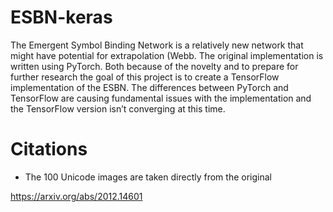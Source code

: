 # ESBN-keras

The Emergent Symbol Binding Network is a relatively new network that might have potential for extrapolation (Webb. The
original implementation is written using PyTorch. Both because of the novelty and to prepare for further research the goal of this
project is to create a TensorFlow implementation of the ESBN. The differences between PyTorch and TensorFlow are causing
fundamental issues with the implementation and the TensorFlow version isn’t converging at this time.

# Citations
- The 100 Unicode images are taken directly from the original

https://arxiv.org/abs/2012.14601
